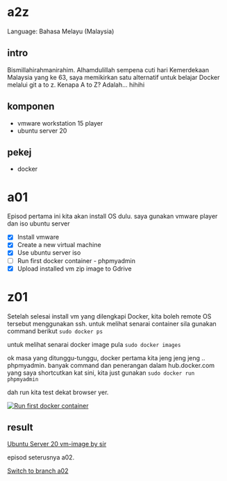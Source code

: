 # a2z
Language: Bahasa Melayu (Malaysia)

## intro
Bismillahirahmanirahim.
Alhamdulillah sempena cuti hari Kemerdekaan Malaysia yang ke 63, saya memikirkan satu alternatif untuk belajar Docker melalui git a to z. Kenapa A to Z? Adalah... hihihi

## komponen
- vmware workstation 15 player
- ubuntu server 20

## pekej
- docker

# a01
Episod pertama ini kita akan install OS dulu. saya gunakan vmware player dan iso ubuntu server

- [x] Install vmware
- [x] Create a new virtual machine
- [x] Use ubuntu server iso
- [ ] Run first docker container - phpmyadmin
- [x] Upload installed vm zip image to Gdrive

# z01
Setelah selesai install vm yang dilengkapi Docker, kita boleh remote OS tersebut menggunakan ssh. untuk melihat senarai container sila gunakan command berikut
``` sudo docker ps ```

untuk melihat senarai docker image pula
``` sudo docker images ```

ok masa yang ditunggu-tunggu, docker pertama kita jeng jeng jeng .. phpmyadmin. banyak command dan penerangan dalam hub.docker.com yang saya shortcutkan kat sini, kita just gunakan
``` sudo docker run phpmyadmin ```

dah run kita test dekat browser yer.

[![Run first docker container](https://img.youtube.com/vi/uWMMArw1iv4/0.jpg)](https://youtu.be/uWMMArw1iv4 "Run phpmyadmin using docker")

## result
[Ubuntu Server 20 vm-image by sir](https://drive.google.com/file/u/2/d/1VuqKiLdjnChREQvg2iOyZNGFb6HrShmg/view?usp=sharing "download from Gdrive")

episod seterusnya a02. 

[Switch to branch a02](https://github.com/aaddfff/a2z/tree/a02 "Run MYSQL container in Docker")
